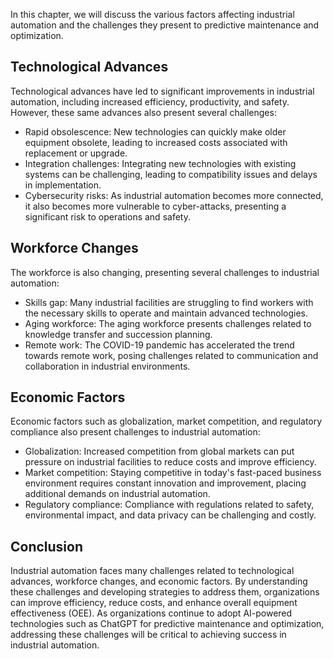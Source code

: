 
In this chapter, we will discuss the various factors affecting industrial automation and the challenges they present to predictive maintenance and optimization.

Technological Advances
----------------------

Technological advances have led to significant improvements in industrial automation, including increased efficiency, productivity, and safety. However, these same advances also present several challenges:

* Rapid obsolescence: New technologies can quickly make older equipment obsolete, leading to increased costs associated with replacement or upgrade.
* Integration challenges: Integrating new technologies with existing systems can be challenging, leading to compatibility issues and delays in implementation.
* Cybersecurity risks: As industrial automation becomes more connected, it also becomes more vulnerable to cyber-attacks, presenting a significant risk to operations and safety.

Workforce Changes
-----------------

The workforce is also changing, presenting several challenges to industrial automation:

* Skills gap: Many industrial facilities are struggling to find workers with the necessary skills to operate and maintain advanced technologies.
* Aging workforce: The aging workforce presents challenges related to knowledge transfer and succession planning.
* Remote work: The COVID-19 pandemic has accelerated the trend towards remote work, posing challenges related to communication and collaboration in industrial environments.

Economic Factors
----------------

Economic factors such as globalization, market competition, and regulatory compliance also present challenges to industrial automation:

* Globalization: Increased competition from global markets can put pressure on industrial facilities to reduce costs and improve efficiency.
* Market competition: Staying competitive in today's fast-paced business environment requires constant innovation and improvement, placing additional demands on industrial automation.
* Regulatory compliance: Compliance with regulations related to safety, environmental impact, and data privacy can be challenging and costly.

Conclusion
----------

Industrial automation faces many challenges related to technological advances, workforce changes, and economic factors. By understanding these challenges and developing strategies to address them, organizations can improve efficiency, reduce costs, and enhance overall equipment effectiveness (OEE). As organizations continue to adopt AI-powered technologies such as ChatGPT for predictive maintenance and optimization, addressing these challenges will be critical to achieving success in industrial automation.
